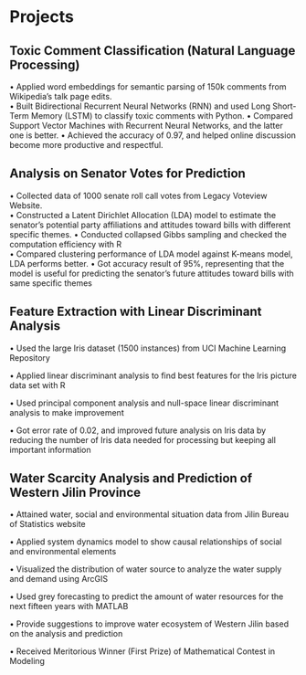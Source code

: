 # Projects

## Toxic Comment Classification (Natural Language Processing)                   
•	Applied word embeddings for semantic parsing of 150k comments from Wikipedia’s talk page edits.  
•	Built Bidirectional Recurrent Neural Networks (RNN) and used Long Short-Term Memory (LSTM) to classify toxic comments with Python. 
•	Compared Support Vector Machines with Recurrent Neural Networks, and the latter one is better. 
•	Achieved the accuracy of 0.97, and helped online discussion become more productive and respectful. 

## Analysis on Senator Votes for Prediction                              
•	Collected data of 1000 senate roll call votes from Legacy Voteview Website.  
•	Constructed a Latent Dirichlet Allocation (LDA) model to estimate the senator’s potential party affiliations and attitudes toward bills with different specific themes. 
•	Conducted collapsed Gibbs sampling and checked the computation efficiency with R  
•	Compared clustering performance of LDA model against K-means model, LDA performs better. 
•	Got accuracy result of 95%, representing that the model is useful for predicting the senator’s future attitudes toward bills with same specific themes 

## Feature Extraction with Linear Discriminant Analysis               
•	Used the large Iris dataset (1500 instances) from UCI Machine Learning Repository

•	Applied linear discriminant analysis to find best features for the Iris picture data set with R

•	Used principal component analysis and null-space linear discriminant analysis to make improvement

•	Got error rate of 0.02, and improved future analysis on Iris data by reducing the number of Iris data needed for processing but keeping all important information 

## Water Scarcity Analysis and Prediction of Western Jilin Province        
•	Attained water, social and environmental situation data from Jilin Bureau of Statistics website

•	Applied system dynamics model to show causal relationships of social and environmental elements

•	Visualized the distribution of water source to analyze the water supply and demand using ArcGIS

•	Used grey forecasting to predict the amount of water resources for the next fifteen years with MATLAB

•	Provide suggestions to improve water ecosystem of Western Jilin based on the analysis and prediction

•	Received Meritorious Winner (First Prize) of Mathematical Contest in Modeling 

